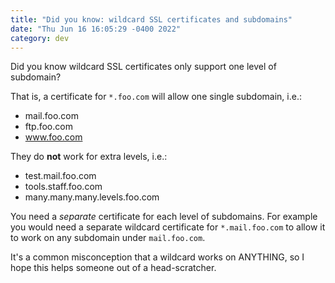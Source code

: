 ```yaml
---
title: "Did you know: wildcard SSL certificates and subdomains"
date: "Thu Jun 16 16:05:29 -0400 2022"
category: dev
---
```


Did you know wildcard SSL certificates only support one level of subdomain?

That is, a certificate for `*.foo.com` will allow one single subdomain, i.e.:

- mail.foo.com
- ftp.foo.com
- www.foo.com

They do **not** work for extra levels, i.e.:

- test.mail.foo.com
- tools.staff.foo.com
- many.many.many.levels.foo.com

You need a _separate_ certificate for each level of subdomains. For example
you would need a separate wildcard certificate for `*.mail.foo.com` to allow
it to work on any subdomain under `mail.foo.com`.

It's a common misconception that a wildcard works on ANYTHING, so I hope this
helps someone out of a head-scratcher.
